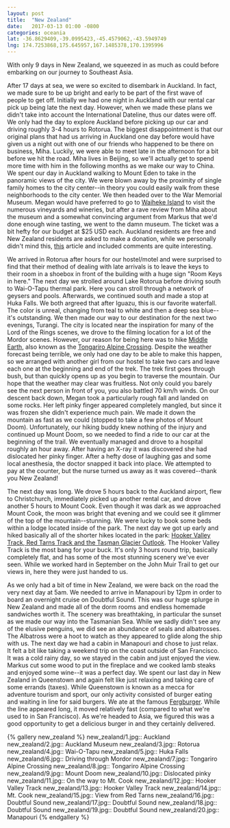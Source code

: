 ```yaml
---
layout: post
title:  "New Zealand"
date:   2017-03-13 01:00 -0800
categories: oceania
lat: -36.8629409,-39.0995423,-45.4579062,-43.5949749
lng: 174.7253868,175.645957,167.1485378,170.1395996
---
```


With only 9 days in New Zealand, we squeezed in as much as could before embarking on our journey to Southeast Asia.

<!--more-->

After 17 days at sea, we were so excited to disembark in Auckland. In fact, we made sure to be up bright and early to be part of the first wave of people to get off. Initially we had one night in
Auckland with our rental car pick up being late the next day. However, when we made these plans we didn't take into account the International Dateline, thus our dates were off. We only had the day
to explore Auckland before picking up our car and driving roughly 3-4 hours to Rotorua. The biggest disappointment is that our original plans that had us arriving in Auckland one day before would
have given us a night out with one of our friends who happened to be there on business, Miha. Luckily, we were able to meet late in the afternoon for a bit before we hit the road. Miha lives in
Beijing, so we'll actually get to spend more time with him in the following months as we make our way to China. We spent our day in Auckland walking to Mount Eden to take in the panoramic views of
the city. We were blown away by the proximity of single family homes to the city center--in theory you could easily walk from these neighborhoods to the city center. We then headed over to the
War Memorial Museum. Megan would have preferred to go to [Waiheke Island](https://www.waiheke.co.nz/) to visit the numerous vineyards and wineries, but after a rave review from Miha about the museum
and a somewhat convincing argument from Markus that we'd done enough wine tasting, we went to the damn museum. The ticket was a bit hefty for our budget at $25 USD each. Auckland residents are free
and New Zealand residents are asked to make a donation, while we personally didn't mind this, [this](http://www.nzherald.co.nz/travel/news/article.cfm?c_id=7&objectid=11689457) article and included
comments are quite interesting.

We arrived in Rotorua after hours for our hostel/motel and were surprised to find that their method of dealing with late arrivals is to leave the keys to their room in a shoebox in front of the
building with a huge sign "Room Keys in here." The next day we strolled around Lake Rotorua before driving south to Wai-O-Tapu thermal park. Here you can stroll through a network of geysers and pools.
Afterwards, we continued south and made a stop at Huka Falls. We both argreed that after Iguazu, this is our favorite waterfall. The color is unreal, changing from teal to white and then a deep sea
blue--it's outstanding. We then made our way to our destination for the next two evenings, Turangi. The city is located near the inspiration for many of the Lord of the Rings scenes, we drove to
the filming location for a lot of the Mordor scenes. However, our reason for being here was to hike [Middle Earth](http://www.redcarpet-tours.com/film-locations/tongariro-national-park),
also known as the [Tongariro Alpine Crossing](http://www.tongarirocrossing.org.nz/). Despite the weather forecast being terrible, we only had one day to be able to make this happen, so we arranged
with another girl from our hostel to take two cars and leave each one at the beginning and end of the trek. The trek first goes through bush, but than quickly opens up as you begin to traverse the
mountain. Our hope that the weather may clear was fruitless. Not only could you barely see the next person in front of you, you also battled 70 km/h winds. On our descent back down, Megan took a
particularly rough fall and landed on some rocks. Her left pinky finger appeared completely mangled, but since it was frozen she didn't experience much pain. We made it down the mountain as fast as
we could (stopped to take a few photos of Mount Doom). Unfortunately, our hiking buddy knew nothing of the injury and continued up Mount Doom, so we needed to find a ride to our car at the beginning
of the trail. We eventually managed and drove to a hospital roughly an hour away. After having an X-ray it was discovered she had dislocated her pinky finger. After a hefty dose of laughing gas and
some local anesthesia, the doctor snapped it back into place. We attempted to pay at the counter, but the nurse turned us away as it was covered--thank you New Zealand!

The next day was long. We drove 5 hours back to the Auckland airport, flew to Christchurch, immediately picked up another rental car, and drove another 5 hours to Mount Cook. Even though it was dark
as we approached Mount Cook, the moon was bright that evening and we could see it glimmer of the top of the mountain--stunning. We were lucky to book some beds within a lodge located inside of the
park. The next day we got up early and hiked basically all of the shorter hikes located in the park:
[Hooker Valley Track, Red Tarns Track and the Tasman Glacier Outlook](http://www.doc.govt.nz/aoraki-walking-tracks). The Hooker Valley Track is the most bang for your buck. It's only 3 hours round
trip, basically completely flat, and has some of the most stunning scenery we've ever seen. While we worked hard in September on the John Muir Trail to get our views in, here they were just handed
to us.

As we only had a bit of time in New Zealand, we were back on the road the very next day at 5am. We needed to arrive in Manapouri by 12pm in order to board an overnight cruise on Doubtful Sound. This
was our huge splurge in New Zealand and made all of the dorm rooms and endless homemade sandwiches worth it. The scenery was breathtaking, in particular the sunset as we made our way into the
Tasmanian Sea. While we sadly didn't see any of the elusive penguins, we did see an abundance of seals and albatrosses. The Albatross were a hoot to watch as they appeared to glide along the ship
with us. The next day we had a cabin in Manapouri and chose to just relax. It felt a bit like taking a weekend trip on the coast outside of San Francisco. It was a cold rainy day, so we stayed in
the cabin and just enjoyed the view. Markus cut some wood to put in the fireplace and we cooked lamb steaks and enjoyed some wine--it was a perfect day. We spent our last day in New Zealand in
Queenstown and again felt like just relaxing and taking care of some errands (taxes). While Queenstown is known as a mecca for adventure tourism and sport, our only activity consisted of burger
eating and waiting in line for said burgers. We ate at the famous [Fergburger](http://www.fergburger.com/). While the line appeared long, it moved relatively fast (compared to what we're used to 
in San Francisco). As we're headed to Asia, we figured this was a good opportunity to get a delicious burger in and they certainly delivered.

{% gallery new_zealand %}
new_zealand/1.jpg:: Auckland
new_zealand/2.jpg:: Auckland Museum
new_zealand/3.jpg:: Rotorua
new_zealand/4.jpg:: Wai-O-Tapu
new_zealand/5.jpg:: Huka Falls
new_zealand/6.jpg:: Driving through Mordor
new_zealand/7.jpg:: Tongariro Alpine Crossing
new_zealand/8.jpg:: Tongariro Alpine Crossing
new_zealand/9.jpg:: Mount Doom
new_zealand/10.jpg:: Dislocated pinky
new_zealand/11.jpg:: On the way to Mt. Cook
new_zealand/12.jpg:: Hooker Valley Track
new_zealand/13.jpg:: Hooker Valley Track
new_zealand/14.jpg:: Mt. Cook
new_zealand/15.jpg:: View from Red Tarns
new_zealand/16.jpg:: Doubtful Sound
new_zealand/17.jpg:: Doubtful Sound
new_zealand/18.jpg:: Doubtful Sound
new_zealand/19.jpg:: Doubtful Sound
new_zealand/20.jpg:: Manapouri
{% endgallery %}